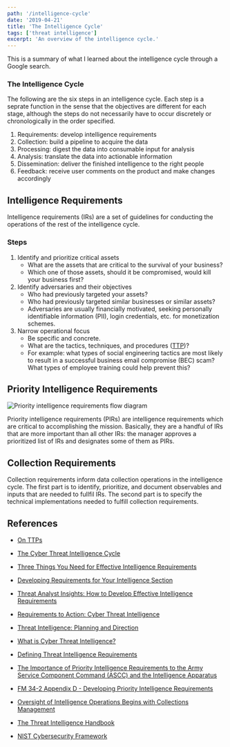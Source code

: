 ```yaml
---
path: '/intelligence-cycle'
date: '2019-04-21'
title: 'The Intelligence Cycle'
tags: ['threat intelligence']
excerpt: 'An overview of the intelligence cycle.'
---
```

This is a summary of what I learned about the intelligence cycle through a Google search.

### The Intelligence Cycle
The following are the six steps in an intelligence cycle. Each step is a seprate function in the sense that the objectives are different for each stage, although the steps do not necessarily have to occur discretely or chronologically in the order specified.

1. Requirements: develop intelligence requirements
2. Collection: build a pipeline to acquire the data
3. Processing: digest the data into consumable input for analysis
4. Analysis: translate the data into actionable information
5. Dissemination: deliver the finished intelligence to the right people
6. Feedback: receive user comments on the product and make changes accordingly

## Intelligence Requirements
Intelligence requirements (IRs) are a set of guidelines for conducting the operations of the rest of the intelligence cycle.

### Steps
1. Identify and prioritize critical assets
    - What are the assets that are critical to the survival of your business?
    - Which one of those assets, should it be compromised, would kill your business first?
2. Identify adversaries and their objectives
    - Who had previously targeted your assets?
    - Who had previously targeted similar businesses or similar assets?
    - Adversaries are usually financially motivated, seeking personally identifiable information (PII), login credentials, etc. for monetization schemes.
3. Narrow operational focus
    - Be specific and concrete.
    - What are the tactics, techniques, and procedures ([TTP](http://ryanstillions.blogspot.com/2014/04/on-ttps.html))?
    - For example: what types of social engineering tactics are most likely to result in a successful business email compromise (BEC) scam? What types of employee training could help prevent this?

## Priority Intelligence Requirements
<img 
    src='https://smallwarsjournal.com/sites/default/files/inline-images/kingimage1.jpg'
    alt='Priority intelligence requirements flow diagram'
    />
<style>
img {
    maxwidth: 100%;
    height: auto;
}
</style>

Priority intelligence requirements (PIRs) are intelligence requirements which are critical to accomplishing the mission. Basically, they are a handful of IRs that are more important than all other IRs: the manager approves a prioritized list of IRs and designates some of them as PIRs.

## Collection Requirements
Collection requirements inform data collection operations in the intelligence cycle. The first part is to identify, prioritize, and document observables and inputs that are needed to fullfil IRs. The second part is to specify the technical implementations needed to fulfill collection requirements.

## References
- [On TTPs](http://ryanstillions.blogspot.com/2014/04/on-ttps.html)

- [The Cyber Threat Intelligence Cycle](https://www.flashpoint-intel.com/blog/the-cyber-threat-intelligence-cycle/)

- [Three Things You Need for Effective Intelligence Requirements](https://www.flashpoint-intel.com/blog/three-things-you-need-for-effective-intelligence-requirements/)

- [Developing Requirements for Your Intelligence Section](https://www.optiv.com/blog/developing-requirements-for-your-intelligence-section)

- [Threat Analyst Insights: How to Develop Effective Intelligence Requirements](https://www.recordedfuture.com/effective-intelligence-requirements/)

- [Requirements to Action: Cyber Threat Intelligence](https://www.scmagazine.com/home/opinion/executive-insight/requirements-to-action-cyber-threat-intelligence/)

- [Threat Intelligence: Planning and Direction](https://www.sans.org/reading-room/whitepapers/threatintelligence/threat-intelligence-planning-direction-36857)

- [What is Cyber Threat Intelligence?](https://www.cisecurity.org/blog/what-is-cyber-threat-intelligence/)

- [Defining Threat Intelligence Requirements](https://isc.sans.edu/forums/diary/Defining+Threat+Intelligence+Requirements/21519/)

- [The Importance of Priority Intelligence Requirements to the Army Service Component Command (ASCC) and the Intelligence Apparatus](https://smallwarsjournal.com/jrnl/art/importance-priority-intelligence-requirements-army-service-component-command-ascc-and)

- [FM 34-2 Appendix D - Developing Priority Intelligence Requirements](https://fas.org/irp/doddir/army/fm34-2/Appd.htm)

- [Oversight of Intelligence Operations Begins with Collections Management](https://www.flashpoint-intel.com/blog/oversight-of-intelligence-operations-begins-with-collections-management/)

- [The Threat Intelligence Handbook](https://cyber-edge.com/wp-content/uploads/2018/11/Recorded-Future-eBook.pdf)

- [NIST Cybersecurity Framework](https://www.nist.gov/cyberframework)